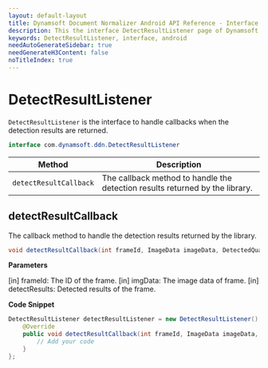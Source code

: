 ```yaml
---
layout: default-layout
title: Dynamsoft Document Normalizer Android API Reference - Interface DetectResultListener
description: This the interface DetectResultListener page of Dynamsoft Document Normalizer for Android SDK.
keywords: DetectResultListener, interface, android
needAutoGenerateSidebar: true
needGenerateH3Content: false
noTitleIndex: true
---
```


# DetectResultListener

`DetectResultListener` is the interface to handle callbacks when the detection results are returned.

```java
interface com.dynamsoft.ddn.DetectResultListener
```

| Method | Description |
| ------ | ----------- |
| `detectResultCallback` | The callback method to handle the detection results returned by the library. |

## detectResultCallback

The callback method to handle the detection results returned by the library.

```java
void detectResultCallback(int frameId, ImageData imageData, DetectedQuadResult[] detectResults);
```

**Parameters**

[in] frameId: The ID of the frame.
[in] imgData: The image data of frame.
[in] detectResults: Detected results of the frame.

**Code Snippet**

```java
DetectResultListener detectResultListener = new DetectResultListener() {
    @Override
    public void detectResultCallback(int frameId, ImageData imageData, DetectedQuadResult[] textResults) {
        // Add your code
    }
};
```
